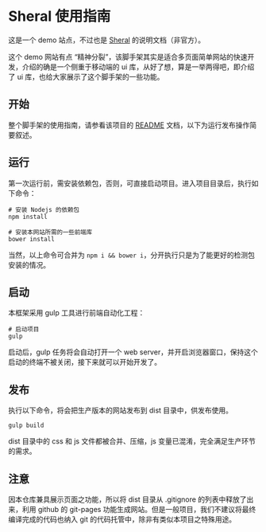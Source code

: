 # Sheral 使用指南
这是一个 demo 站点，不过也是 [Sheral](https://github.com/imweb/sheral) 的说明文档（非官方）。

这个 demo 网站有点 “精神分裂”，该脚手架其实是适合多页面简单网站的快速开发，介绍的确是一个侧重于移动端的 ui 库，从好了想，算是一举两得吧，即介绍了 ui 库，也给大家展示了这个脚手架的一些功能。

## 开始
整个脚手架的使用指南，请参看该项目的 [README](https://github.com/czcg/template) 文档，以下为运行发布操作简要叙述。

## 运行
第一次运行前，需安装依赖包，否则，可直接启动项目。进入项目目录后，执行如下命令：
```
# 安装 Nodejs 的依赖包
npm install
```
```
# 安装本网站所需的一些前端库
bower install
```
当然，以上命令可合并为 `npm i && bower i`，分开执行只是为了能更好的检测包安装的情况。

## 启动
本框架采用 gulp 工具进行前端自动化工程：
```
# 启动项目
gulp
```
启动后，gulp 任务将会自动打开一个 web server，并开启浏览器窗口，保持这个启动的终端不被关闭，接下来就可以开始开发了。

## 发布
执行以下命令，将会把生产版本的网站发布到 dist 目录中，供发布使用。
```
gulp build
```
dist 目录中的 css 和 js 文件都被合并、压缩，js 变量已混淆，完全满足生产环节的需求。

## 注意
因本仓库兼具展示页面之功能，所以将 dist 目录从 .gitignore 的列表中释放了出来，利用 github 的 git-pages 功能生成网站。但是一般项目，我们不建议将最终编译完成的代码也纳入 git 的代码托管中，除非有类似本项目之特殊用途。
